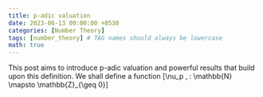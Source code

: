 ```yaml
---
title: p-adic valuation
date: 2023-06-13 00:00:00 +0530
categories: [Number Theory]
tags: [number_theory] # TAG names should always be lowercase
math: true
---
```


This post aims to introduce p-adic valuation and powerful results that build upon this definition. We shall define a function
\[\nu_p \, : \mathbb{N} \mapsto \mathbb{Z}_{\geq 0}\]
